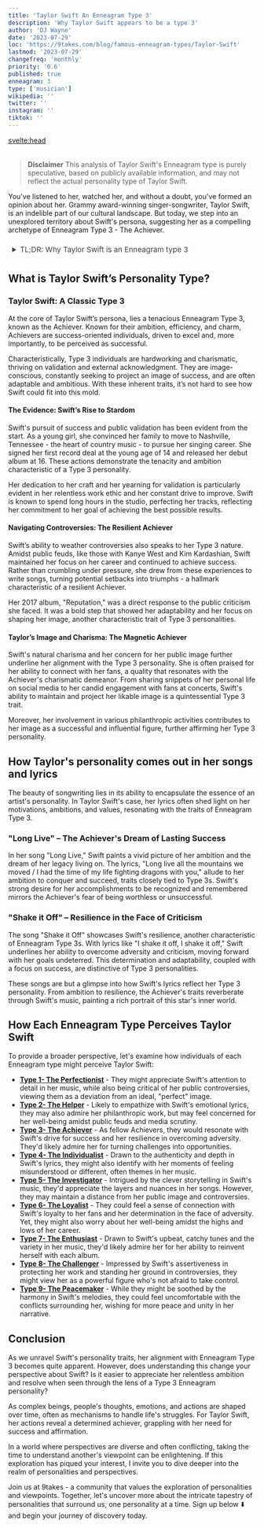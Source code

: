 ```yaml
---
title: 'Taylor Swift An Enneagram Type 3'
description: 'Why Taylor Swift appears to be a type 3'
author: 'DJ Wayne'
date: '2023-07-29'
loc: 'https://9takes.com/blog/famous-enneagram-types/Taylor-Swift'
lastmod: '2023-07-29'
changefreq: 'monthly'
priority: '0.6'
published: true
enneagram: 3
type: ['musician']
wikipedia: ''
twitter: ''
instagram: ''
tiktok: ''
---
```


<!-- // notes:  -->

<svelte:head>

<meta property="og:image" content="https://9takes.com/types/3s/Taylor-Swift.webp" />
  <link rel="canonical" href="https://9takes.com/blog/famous-enneagram-types/Taylor-Swift">
</svelte:head>

<script>
	import  PopCard  from "../../../lib/components/atoms/PopCard.svelte";
</script>
<div
	style="display: flex;
    justify-content: center;
    margin: 1rem 0;
	"
>
	<PopCard
		image={`/types/3s/${'Taylor-Swift'}.webp`}
		showIcon={false}
		displayText="Taylor Swift"
		subtext=""
	/>
</div>

> **Disclaimer** This analysis of Taylor Swift's Enneagram type is purely speculative, based on publicly available information, and may not reflect the actual personality type of Taylor Swift.

<p class="firstLetter">You've listened to her, watched her, and without a doubt, you've formed an opinion about her. Grammy award-winning singer-songwriter, Taylor Swift, is an indelible part of our cultural landscape. But today, we step into an unexplored territory about Swift's persona, suggesting her as a compelling archetype of Enneagram Type 3 - The Achiever.</p>

<details>
<summary class="accordion">TL;DR: Why Taylor Swift is an Enneagram type 3</summary>
<div class="panel">
<ul>
<li><b>The Persistent Pursuit of Success:</b> Grammy award-winning artist, Taylor Swift, exhibits classic Type 3 attributes, primarily her relentless ambition. Her early move to Nashville and steadfast dedication to her craft, visible in the long hours she pours into the studio, spotlight her inherent need to excel, a characteristic feature of Type 3 - The Achiever.
</li>
<li><b>The Inner Workings of an Achiever:</b> Swift's inner world likely revolves around a continual strive for achievement. As a Type 3, her thoughts, feelings, and daily actions are geared towards projecting a successful image and gaining validation, which is key to her self-esteem. This may include constant self-evaluation and a careful analysis of her public image.
</li>
<li><b>Resilience Amid Controversy:</b> Public feuds with celebrities like Kanye West and Kim Kardashian have been a part of Swift's journey. However, her resilience in the face of adversity, turning potential setbacks into triumphs through her music, reflects her Type 3 nature. It mirrors the Achiever's coping mechanism, that stems from the fear of being worthless or seen as unsuccessful.
</li>
<li><b>Driven by a Core Motivation:</b> Taylor Swift's core motivation, like most Type 3s, is a fear of worthlessness, which fuels her pursuit of success and validation. Her lyrics, philanthropy, and even the handling of public controversies all trace back to this underlying motivation. Understanding this provides insight into Swift's unyielding ambition and persistent resilience, further solidifying her alignment with the Enneagram Type 3 personality.
</li>
</ul>
  </div>
</details>

## What is Taylor Swift’s Personality Type?

### Taylor Swift: A Classic Type 3

At the core of Taylor Swift’s persona, lies a tenacious Enneagram Type 3, known as the Achiever. Known for their ambition, efficiency, and charm, Achievers are success-oriented individuals, driven to excel and, more importantly, to be perceived as successful.

Characteristically, Type 3 individuals are hardworking and charismatic, thriving on validation and external acknowledgment. They are image-conscious, constantly seeking to project an image of success, and are often adaptable and ambitious. With these inherent traits, it’s not hard to see how Swift could fit into this mold.

#### The Evidence: Swift’s Rise to Stardom

Swift's pursuit of success and public validation has been evident from the start. As a young girl, she convinced her family to move to Nashville, Tennessee - the heart of country music - to pursue her singing career. She signed her first record deal at the young age of 14 and released her debut album at 16. These actions demonstrate the tenacity and ambition characteristic of a Type 3 personality.

Her dedication to her craft and her yearning for validation is particularly evident in her relentless work ethic and her constant drive to improve. Swift is known to spend long hours in the studio, perfecting her tracks, reflecting her commitment to her goal of achieving the best possible results.

#### Navigating Controversies: The Resilient Achiever

Swift’s ability to weather controversies also speaks to her Type 3 nature. Amidst public feuds, like those with Kanye West and Kim Kardashian, Swift maintained her focus on her career and continued to achieve success. Rather than crumbling under pressure, she drew from these experiences to write songs, turning potential setbacks into triumphs - a hallmark characteristic of a resilient Achiever.

Her 2017 album, "Reputation," was a direct response to the public criticism she faced. It was a bold step that showed her adaptability and her focus on shaping her image, another characteristic trait of Type 3 personalities.

#### Taylor’s Image and Charisma: The Magnetic Achiever

Swift's natural charisma and her concern for her public image further underline her alignment with the Type 3 personality. She is often praised for her ability to connect with her fans, a quality that resonates with the Achiever's charismatic demeanor. From sharing snippets of her personal life on social media to her candid engagement with fans at concerts, Swift's ability to maintain and project her likable image is a quintessential Type 3 trait.

Moreover, her involvement in various philanthropic activities contributes to her image as a successful and influential figure, further affirming her Type 3 personality.

## How Taylor's personality comes out in her songs and lyrics

The beauty of songwriting lies in its ability to encapsulate the essence of an artist's personality. In Taylor Swift's case, her lyrics often shed light on her motivations, ambitions, and values, resonating with the traits of Enneagram Type 3.

### "Long Live" – The Achiever's Dream of Lasting Success

In her song "Long Live," Swift paints a vivid picture of her ambition and the dream of her legacy living on. The lyrics, "Long live all the mountains we moved / I had the time of my life fighting dragons with you," allude to her ambition to conquer and succeed, traits closely tied to Type 3s. Swift's strong desire for her accomplishments to be recognized and remembered mirrors the Achiever's fear of being worthless or unsuccessful.

### "Shake it Off" – Resilience in the Face of Criticism

The song "Shake it Off" showcases Swift's resilience, another characteristic of Enneagram Type 3s. With lyrics like "I shake it off, I shake it off," Swift underlines her ability to overcome adversity and criticism, moving forward with her goals undeterred. This determination and adaptability, coupled with a focus on success, are distinctive of Type 3 personalities.

These songs are but a glimpse into how Swift's lyrics reflect her Type 3 personality. From ambition to resilience, the Achiever's traits reverberate through Swift's music, painting a rich portrait of this star's inner world.

## How Each Enneagram Type Perceives Taylor Swift

To provide a broader perspective, let's examine how individuals of each Enneagram type might perceive Taylor Swift:

- **[Type 1- The Perfectionist](/blog/enneagram/enneagram-type-1)** - They might appreciate Swift's attention to detail in her music, while also being critical of her public controversies, viewing them as a deviation from an ideal, "perfect" image.
- **[Type 2- The Helper](/blog/enneagram/enneagram-type-2)** - Likely to empathize with Swift's emotional lyrics, they may also admire her philanthropic work, but may feel concerned for her well-being amidst public feuds and media scrutiny.
- **[Type 3- The Achiever](/blog/enneagram/enneagram-type-3)** - As fellow Achievers, they would resonate with Swift's drive for success and her resilience in overcoming adversity. They'd likely admire her for turning challenges into opportunities.
- **[Type 4- The Individualist](/blog/enneagram/enneagram-type-4)** - Drawn to the authenticity and depth in Swift's lyrics, they might also identify with her moments of feeling misunderstood or different, often themes in her music.
- **[Type 5- The Investigator](/blog/enneagram/enneagram-type-5)** - Intrigued by the clever storytelling in Swift's music, they'd appreciate the layers and nuances in her songs. However, they may maintain a distance from her public image and controversies.
- **[Type 6- The Loyalist](/blog/enneagram/enneagram-type-6)** - They could feel a sense of connection with Swift's loyalty to her fans and her determination in the face of adversity. Yet, they might also worry about her well-being amidst the highs and lows of her career.
- **[Type 7- The Enthusiast](/blog/enneagram/enneagram-type-7)** - Drawn to Swift's upbeat, catchy tunes and the variety in her music, they'd likely admire her for her ability to reinvent herself with each album.
- **[Type 8- The Challenger](/blog/enneagram/enneagram-type-8)** - Impressed by Swift's assertiveness in protecting her work and standing her ground in controversies, they might view her as a powerful figure who's not afraid to take control.
- **[Type 9- The Peacemaker](/blog/enneagram/enneagram-type-9)** - While they might be soothed by the harmony in Swift's melodies, they could feel uncomfortable with the conflicts surrounding her, wishing for more peace and unity in her narrative.

## Conclusion

As we unravel Swift's personality traits, her alignment with Enneagram Type 3 becomes quite apparent. However, does understanding this change your perspective about Swift? Is it easier to appreciate her relentless ambition and resolve when seen through the lens of a Type 3 Enneagram personality?

As complex beings, people's thoughts, emotions, and actions are shaped over time, often as mechanisms to handle life's struggles. For Taylor Swift, her actions reveal a determined achiever, grappling with her need for success and affirmation.

In a world where perspectives are diverse and often conflicting, taking the time to understand another's viewpoint can be enlightening. If this exploration has piqued your interest, I invite you to dive deeper into the realm of personalities and perspectives.

Join us at 9takes - a community that values the exploration of personalities and viewpoints. Together, let's uncover more about the intricate tapestry of personalities that surround us, one personality at a time. Sign up below ⬇️ and begin your journey of discovery today.

<div>
<script type="application/ld+json">
{
  "@context": "http://schema.org",
  "@graph": [
    {
      "@type": "Article",
      "articleBody": "This article explores the personality traits of Taylor Swift from the perspective of the Enneagram Type 3. Known for her ambition, resilience, and transformational creativity, Swift embodies many characteristics of Type 3 personalities. The article discusses various aspects of Swift's life and career that demonstrate her Type 3 characteristics, including her music evolution, songwriting skills, and media narratives.",
      "author": {
        "@type": "Person",
        "name": "DJ Wayne",
        "sameAs": [
          {
            "@id": "https://www.instagram.com/djwayne3/"
          },
          {
            "@id": "https://twitter.com/djwayne3"
          }
        ]
      },
      "dateModified": {
        "@type": "Date",
        "@value": "2023-07-29"
      },
      "datePublished": {
        "@type": "Date",
        "@value": "2023-07-29"
      },
      "description": "This blog post examines the reasons why Taylor Swift might be an Enneagram Type 3. It focuses on her personality traits, her motivations, her inner world, controversies she's faced, and how these elements might be related to the core attributes of a Type 3.",
      "headline": "Unraveling Taylor Swift: An Insight Into Her Enneagram Type 3 Personality",
      "image": {
        "@type": "ImageObject",
        "height": 800,
        "url": {
          "@id": "https://9takes.com/types/3s/Taylor-Swift.webp"
        },
        "width": 1200
      },
      "mainEntityOfPage": {
        "@id": "https://9takes.com/blog/famous-enneagram-types/Taylor-Swift",
        "@type": "WebPage"
      },
      "mentions": {
        "@type": "Person",
        "name": "Taylor Swift",
        "sameAs": [
          {
            "@id": "https://en.wikipedia.org/wiki/Taylor_Swift"
          },
          {
            "@id": "https://www.taylorswift.com/"
          },
          {
            "@id": "https://twitter.com/taylorswift13"
          },
          {
            "@id": "https://www.instagram.com/taylorswift/"
          },
          {
            "@id": "https://www.tiktok.com/@taylorswift"
          }
        ]
      },
      "publisher": {
        "@type": "Organization",
        "sameAs": [
          {
            "@id": "https://www.instagram.com/9takesdotcom/"
          },
          {
            "@id": "https://twitter.com/9takesdotcom"
          }
        ],
        "logo": {
          "@type": "ImageObject",
          "url": {
            "@id": "https://9takes.com/brand/darkRubix.png"
          }
        },
        "name": "9takes"
      }
    },
    {
      "@type": "FAQPage",
      "mainEntity": [
        {
          "@type": "Question",
          "acceptedAnswer": {
            "@type": "Answer",
            "text": "Taylor Swift exhibits many characteristics associated with Enneagram Type 3 personalities. This includes her ambition, resilience, and transformational creativity. These characteristics are deeply rooted in her desire to be seen as successful and valuable, which is a core motivation for Type 3 individuals."
          },
          "name": "Why is Taylor Swift considered an Enneagram Type 3?"
        },
        {
          "@type": "Question",
          "acceptedAnswer": {
            "@type": "Answer",
            "text": "Taylor's success in the music industry, her influential songwriting, and her ability to navigate public controversies are all indicative of her Type 3 personality. Moreover, her ability to reinvent her music style and her dedication to her personal image also reflect the strengths and growth potential of Type 3 individuals."
          },
          "name": "What are some examples of Taylor Swift's Type 3 characteristics?"
        },
		{
          "@type": "Question",
          "acceptedAnswer": {
            "@type": "Answer",
            "text": "Taylor Swift is well-known for her emotive and evocative songwriting. She is ambitious, driven, and often seen as resilient in the face of controversy. However, these descriptions are based on public perception and her portrayed image in the media. To know her exact personality, one would have to know her personally."
          },
          "name": "What is Taylor Swift's personality?"
        },
		{
          "@type": "Question",
          "acceptedAnswer": {
            "@type": "Answer",
            "text": "Taylor Swift is an Enneagram type 3, also known as The Achiever. This Enneagram type is ambitious, adaptable, and driven, often motivated by a desire to be successful and admired. Please note that this information is based on public information and not directly confirmed by Taylor Swift herself."
          },
          "name": "What is Taylor Swift's Enneagram type?"
        }
      ]
    }
  ]
}
</script>
</div>

<style lang="scss">
  .accordion {
    color: #444;
    cursor: pointer;
    padding: 0.5rem;
    border: none;
    text-align: left;
    outline: none;
    font-size: 15px;
    transition: 0.4s;
  }

  .accordion:hover {
    background-color: var(--color-theme-purple-v);
    color: var(--color-theme-purple);
  }

  /*.panel:hover {

    background-color: #ccc;

}*/

  .panel {
    padding: 18px;
    /*display: none;*/
    background-color: white;
    overflow: hidden;

  }
</style>
